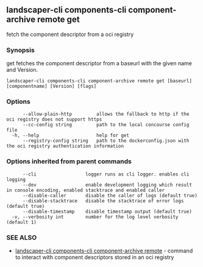 ## landscaper-cli components-cli component-archive remote get

fetch the component descriptor from a oci registry

### Synopsis


get fetches the component descriptor from a baseurl with the given name and Version.


```
landscaper-cli components-cli component-archive remote get [baseurl] [componentname] [Version] [flags]
```

### Options

```
      --allow-plain-http         allows the fallback to http if the oci registry does not support https
      --cc-config string         path to the local concourse config file
  -h, --help                     help for get
      --registry-config string   path to the dockerconfig.json with the oci registry authentication information
```

### Options inherited from parent commands

```
      --cli                  logger runs as cli logger. enables cli logging
      --dev                  enable development logging which result in console encoding, enabled stacktrace and enabled caller
      --disable-caller       disable the caller of logs (default true)
      --disable-stacktrace   disable the stacktrace of error logs (default true)
      --disable-timestamp    disable timestamp output (default true)
  -v, --verbosity int        number for the log level verbosity (default 1)
```

### SEE ALSO

* [landscaper-cli components-cli component-archive remote](landscaper-cli_components-cli_component-archive_remote.md)	 - command to interact with component descriptors stored in an oci registry

